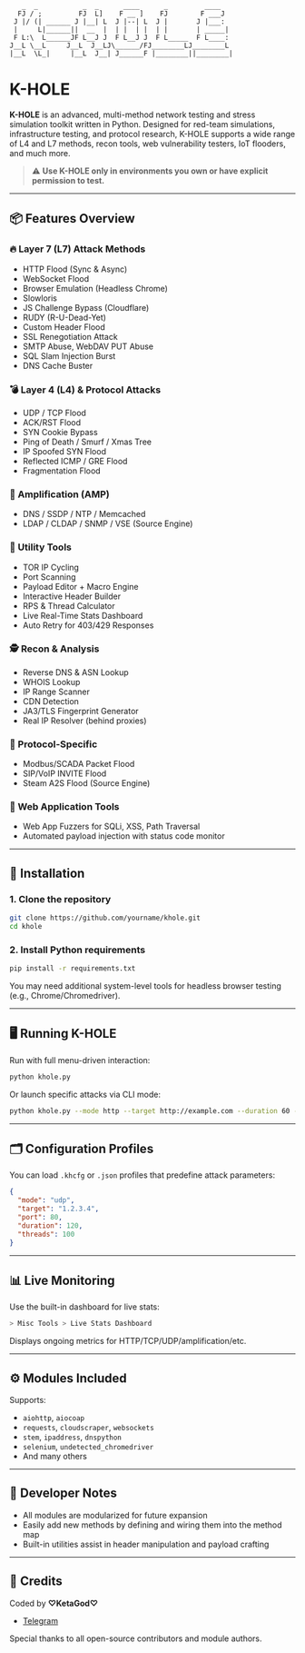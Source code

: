 ```
   _  _           _  _      ____      _         ____   
  FJ / ;         FJ  L]    F __ ]    FJ        F ___J  
 J |/ (| ______ J |__| L  J |--| L  J |       J |___:  
 |     L|______||  __  |  | |  | |  | |       | _____| 
 F L:\  L______JF L__J J  F L__J J  F L_____  F L____: 
J__L \__L     J__L  J__LJ\______/FJ________LJ________L
|__L  \L_|     |__L  J__| J______F |________||________|
```

# K-HOLE

**K-HOLE** is an advanced, multi-method network testing and stress simulation toolkit written in Python. Designed for red-team simulations, infrastructure testing, and protocol research, K-HOLE supports a wide range of L4 and L7 methods, recon tools, web vulnerability testers, IoT flooders, and much more.

> ⚠️ **Use K-HOLE only in environments you own or have explicit permission to test.**

---

## 📦 Features Overview

### 🔥 Layer 7 (L7) Attack Methods

* HTTP Flood (Sync & Async)
* WebSocket Flood
* Browser Emulation (Headless Chrome)
* Slowloris
* JS Challenge Bypass (Cloudflare)
* RUDY (R-U-Dead-Yet)
* Custom Header Flood
* SSL Renegotiation Attack
* SMTP Abuse, WebDAV PUT Abuse
* SQL Slam Injection Burst
* DNS Cache Buster

### 💣 Layer 4 (L4) & Protocol Attacks

* UDP / TCP Flood
* ACK/RST Flood
* SYN Cookie Bypass
* Ping of Death / Smurf / Xmas Tree
* IP Spoofed SYN Flood
* Reflected ICMP / GRE Flood
* Fragmentation Flood

### 📡 Amplification (AMP)

* DNS / SSDP / NTP / Memcached
* LDAP / CLDAP / SNMP / VSE (Source Engine)

### 🧠 Utility Tools

* TOR IP Cycling
* Port Scanning
* Payload Editor + Macro Engine
* Interactive Header Builder
* RPS & Thread Calculator
* Live Real-Time Stats Dashboard
* Auto Retry for 403/429 Responses

### 🕵 Recon & Analysis

* Reverse DNS & ASN Lookup
* WHOIS Lookup
* IP Range Scanner
* CDN Detection
* JA3/TLS Fingerprint Generator
* Real IP Resolver (behind proxies)

### 🧬 Protocol-Specific

* Modbus/SCADA Packet Flood
* SIP/VoIP INVITE Flood
* Steam A2S Flood (Source Engine)

### 🧩 Web Application Tools

* Web App Fuzzers for SQLi, XSS, Path Traversal
* Automated payload injection with status code monitor

---

## 🔧 Installation

### 1. Clone the repository

```bash
git clone https://github.com/yourname/khole.git
cd khole
```

### 2. Install Python requirements

```bash
pip install -r requirements.txt
```

You may need additional system-level tools for headless browser testing (e.g., Chrome/Chromedriver).

---

## 🖥️ Running K-HOLE

Run with full menu-driven interaction:

```bash
python khole.py
```

Or launch specific attacks via CLI mode:

```bash
python khole.py --mode http --target http://example.com --duration 60 --threads 50
```

---

## 🗂️ Configuration Profiles

You can load `.khcfg` or `.json` profiles that predefine attack parameters:

```json
{
  "mode": "udp",
  "target": "1.2.3.4",
  "port": 80,
  "duration": 120,
  "threads": 100
}
```

---

## 📊 Live Monitoring

Use the built-in dashboard for live stats:

```bash
> Misc Tools > Live Stats Dashboard
```

Displays ongoing metrics for HTTP/TCP/UDP/amplification/etc.

---

## ⚙️ Modules Included

Supports:

* `aiohttp`, `aiocoap`
* `requests`, `cloudscraper`, `websockets`
* `stem`, `ipaddress`, `dnspython`
* `selenium`, `undetected_chromedriver`
* And many others

---

## 🤖 Developer Notes

* All modules are modularized for future expansion
* Easily add new methods by defining and wiring them into the method map
* Built-in utilities assist in header manipulation and payload crafting

---

## 👑 Credits

Coded by **♡KetaGod♡**

* [Telegram](https://t.me/ketagod)

Special thanks to all open-source contributors and module authors.
